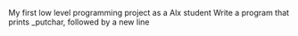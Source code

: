 My first low level programming project as a Alx student
Write a program that prints _putchar, followed by a new line
